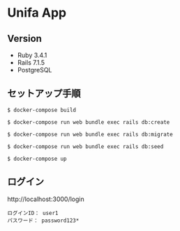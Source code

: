# Unifa App

## Version
- Ruby 3.4.1
- Rails 7.1.5
- PostgreSQL

## セットアップ手順
```
$ docker-compose build

$ docker-compose run web bundle exec rails db:create

$ docker-compose run web bundle exec rails db:migrate

$ docker-compose run web bundle exec rails db:seed

$ docker-compose up
```

## ログイン
http://localhost:3000/login
```
ログインID： user1
パスワード： password123*
```
